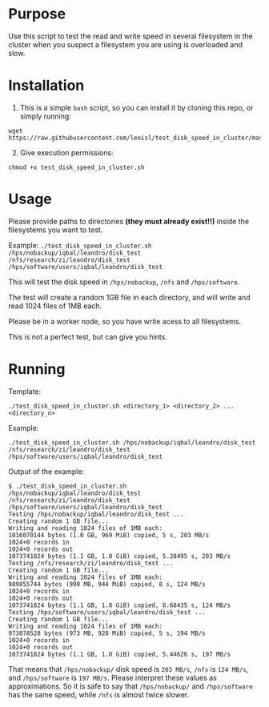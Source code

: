 # Purpose

Use this script to test the read and write speed in several filesystem in the cluster when you suspect a filesystem you are using is overloaded and slow.

# Installation

1. This is a simple `bash` script, so you can install it by cloning this repo, or simply running:

```
wget https://raw.githubusercontent.com/leoisl/test_disk_speed_in_cluster/master/test_disk_speed_in_cluster.sh
```

2. Give execution permissions:
```
chmod +x test_disk_speed_in_cluster.sh
```

# Usage

Please provide paths to directories **(they must already exist!!)** inside the filesystems you want to test.

Example: `./test_disk_speed_in_cluster.sh /hps/nobackup/iqbal/leandro/disk_test /nfs/research/zi/leandro/disk_test /hps/software/users/iqbal/leandro/disk_test`

This will test the disk speed in `/hps/nobackup`, `/nfs` and `/hps/software`.

The test will create a random 1GB file in each directory, and will write and read 1024 files of 1MB each.

Please be in a worker node, so you have write acess to all filesystems.

This is not a perfect test, but can give you hints.



# Running

Template:
```
./test_disk_speed_in_cluster.sh <directory_1> <directory_2> ... <directory_n>
```

Example:
```
./test_disk_speed_in_cluster.sh /hps/nobackup/iqbal/leandro/disk_test /nfs/research/zi/leandro/disk_test /hps/software/users/iqbal/leandro/disk_test
```

Output of the example:

```
$ ./test_disk_speed_in_cluster.sh /hps/nobackup/iqbal/leandro/disk_test /nfs/research/zi/leandro/disk_test /hps/software/users/iqbal/leandro/disk_test
Testing /hps/nobackup/iqbal/leandro/disk_test ...
Creating random 1 GB file...
Writing and reading 1024 files of 1MB each:
1016070144 bytes (1.0 GB, 969 MiB) copied, 5 s, 203 MB/s
1024+0 records in
1024+0 records out
1073741824 bytes (1.1 GB, 1.0 GiB) copied, 5.28495 s, 203 MB/s
Testing /nfs/research/zi/leandro/disk_test ...
Creating random 1 GB file...
Writing and reading 1024 files of 1MB each:
989855744 bytes (990 MB, 944 MiB) copied, 8 s, 124 MB/s
1024+0 records in
1024+0 records out
1073741824 bytes (1.1 GB, 1.0 GiB) copied, 8.68435 s, 124 MB/s
Testing /hps/software/users/iqbal/leandro/disk_test ...
Creating random 1 GB file...
Writing and reading 1024 files of 1MB each:
973078528 bytes (973 MB, 928 MiB) copied, 5 s, 194 MB/s
1024+0 records in
1024+0 records out
1073741824 bytes (1.1 GB, 1.0 GiB) copied, 5.44626 s, 197 MB/s
```

That means that `/hps/nobackup/` disk speed is `203 MB/s`, `/nfs` is `124 MB/s`, and `/hps/software` is `197 MB/s`. Please interpret these values as approximations. So it is safe to say that `/hps/nobackup/` and `/hps/software` has the same speed, while `/nfs` is almost twice slower.